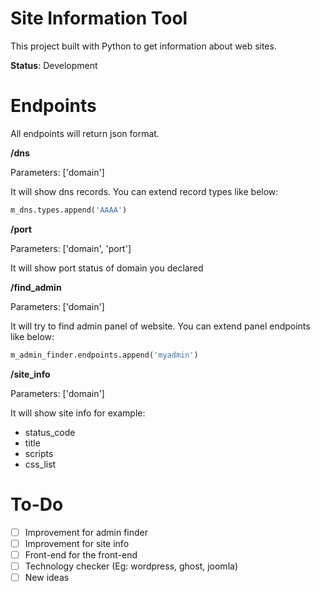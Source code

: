 # Site Information Tool

This project built with Python to get information about web sites.

**Status**: Development

# Endpoints

All endpoints will return json format.

**/dns**

Parameters: ['domain']

It will show dns records. You can extend record types like below:

```python
m_dns.types.append('AAAA')
```

**/port**

Parameters: ['domain', 'port']

It will show port status of domain you declared

**/find_admin**

Parameters: ['domain']

It will try to find admin panel of website. You can extend panel endpoints like below:

```python
m_admin_finder.endpoints.append('myadmin')
```

**/site_info**

Parameters: ['domain']

It will show site info for example:

- status_code
- title
- scripts
- css_list

# To-Do

- [ ] Improvement for admin finder
- [ ] Improvement for site info
- [ ] Front-end for the front-end
- [ ] Technology checker (Eg: wordpress, ghost, joomla)
- [ ] New ideas
